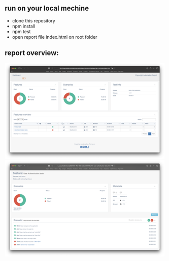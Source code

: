 ## run on your local mechine
- clone this repository
- npm install
- npm test
- open report file index.html on root folder

## report overview:

![Dashboard Report](Screenshot%202023-08-27%20at%2011.53.43.png)
![Feature Detail Report](Screenshot%202023-08-27%20at%2011.54.29.png)
